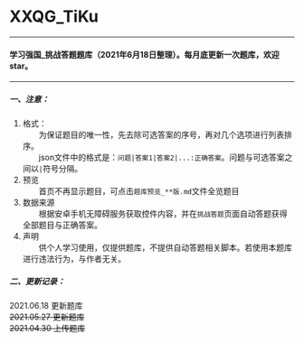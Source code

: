 # XXQG_TiKu
---
#### 学习强国_挑战答题题库（2021年6月18日整理）。每月底更新一次题库，欢迎star。
---

##### 一、注意：  
1. 格式：  
&emsp;&emsp;为保证题目的唯一性，先去除可选答案的序号，再对几个选项进行列表排序。  
&emsp;&emsp;json文件中的格式是：`问题|答案1|答案2|...:正确答案`。问题与可选答案之间以`|`符号分隔。  
2. 预览  
&emsp;&emsp;首页不再显示题目，可点击`题库预览_**版.md`文件全览题目  
3. 数据来源  
&emsp;&emsp;根据安卓手机无障碍服务获取控件内容，并在`挑战答题`页面自动答题获得全部题目与正确答案。  
4. 声明  
&emsp;&emsp;供个人学习使用，仅提供题库，不提供自动答题相关脚本。若使用本题库进行违法行为，与作者无关。

##### 二、更新记录：
2021.06.18 更新题库  
~~2021.05.27 更新题库~~  
~~2021.04.30 上传题库~~